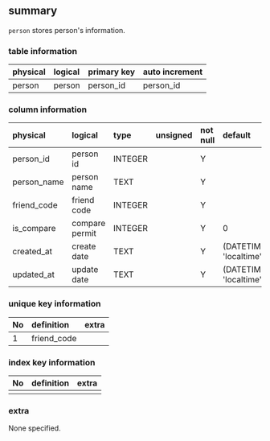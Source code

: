 ## summary
`person` stores person's information.

### table information
| physical | logical | primary key | auto increment |
|:---------|:--------|:------------|:---------------|
| person   | person  | person_id   | person_id      |

### column information
| physical      | logical        | type    | unsigned | not null | default                        | extra               |
|:--------------|:---------------|:--------|:---------|:---------|:-------------------------------|:--------------------|
| person_id     | person id      | INTEGER |          | Y        |                                |                     |
| person_name   | person name    | TEXT    |          | Y        |                                |                     |
| friend_code   | friend code    | INTEGER |          | Y        |                                |                     |
| is_compare    | compare permit | INTEGER |          | Y        | 0                              | 0:private, 1:public |
| created_at    | create date    | TEXT    |          | Y        | (DATETIME('now', 'localtime')) |                     |
| updated_at    | update date    | TEXT    |          | Y        | (DATETIME('now', 'localtime')) |                     |

### unique key information
| No | definition  | extra |
|:---|:------------|-------|
| 1  | friend_code |       |

### index key information
| No | definition | extra |
|:---|:-----------|-------|
|    |            |       |

### extra
None specified.